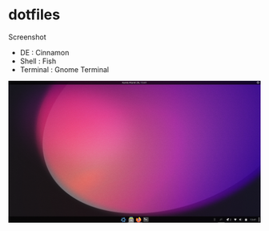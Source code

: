 # dotfiles
Screenshot
- DE : Cinnamon
- Shell : Fish
- Terminal : Gnome Terminal
<img src="media/home.png">
